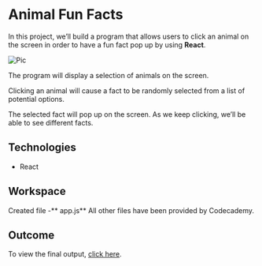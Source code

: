# Animal Fun Facts

In this project, we’ll build a program that allows users to click an animal on the screen in order to have a fun fact pop up by using **React**.

![Pic](https://content.codecademy.com/courses/React/react_jsx_project_preview.gif "Pic")

The program will display a selection of animals on the screen. 

Clicking an animal will cause a fact to be randomly selected from a list of potential options. 

The selected fact will pop up on the screen. As we keep clicking, we’ll be able to see different facts.

## Technologies
- React

## Workspace
Created file -** app.js**
All other files have been provided by Codecademy.

## Outcome 
To view the final output, [click here](https://andriibildii.github.io/animal-fun-facts/ "click here").